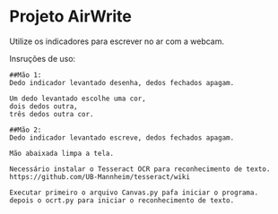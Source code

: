 # Projeto AirWrite
Utilize os indicadores para escrever no ar com a webcam.

Insruções de uso:
```
##Mão 1:
Dedo indicador levantado desenha, dedos fechados apagam.
        
Um dedo levantado escolhe uma cor, 
dois dedos outra,
três dedos outra cor. 

##Mão 2:
Dedo indicador levantado escreve, dedos fechados apagam.

Mão abaixada limpa a tela.

Necessário instalar o Tesseract OCR para reconhecimento de texto.
https://github.com/UB-Mannheim/tesseract/wiki

Executar primeiro o arquivo Canvas.py pafa iniciar o programa.
depois o ocrt.py para iniciar o reconhecimento de texto.
